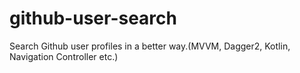 # github-user-search
Search Github user profiles in a better way.(MVVM, Dagger2, Kotlin, Navigation Controller etc.)
